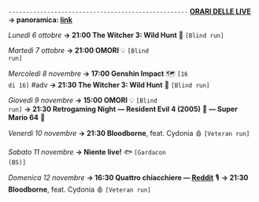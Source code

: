 <code>---------------------------------------------------</code>
<b><u>ORARI DELLE LIVE</u></b>
<b>→ panoramica: <a href="https://trello.com/b/iKwdSGf3/sabaku">link</a></b>

<i>Lunedì 6 ottobre</i>
<b>→ 21:00 The Witcher 3: Wild Hunt</b> 🦄 <code>[Blind run]</code>

<i>Martedì 7 ottobre</i>
<b>→ 21:00 OMORI</b> 💡 <code>[Blind run]</code>

<i>Mercoledì 8 novembre</i>
<b>→ 17:00 Genshin Impact</b> 🗺 <code>[16 di 16]</code> #adv
<b>→ 21:30 The Witcher 3: Wild Hunt</b> 🦄 <code>[Blind run]</code>

<i>Giovedì 9 novembre</i>
<b>→ 15:00 OMORI</b> 💡 <code>[Blind run]</code>
<b>→ 21:30 Retrogaming Night</b>
<b>― Resident Evil 4 (2005)</b> 🧿
<b>― Super Mario 64</b> 🍄

<i>Venerdì 10 novembre</i>
<b>→ 21:30 Bloodborne</b>, feat. Cydonia 🩸 <code>[Veteran run]</code>

<i>Sabato 11 novembre</i>
<b>→ Niente live!</b> 🐟 <code>[Gardacon (BS)]</code>

<i>Domenica 12 novembre</i>
<b>→ 16:30 Quattro chiacchiere ― <a href="https://reddit.com/r/SabakuNoMaiku">Reddit</a></b> 🎙
<b>→ 21:30 Bloodborne</b>, feat. Cydonia 🩸 <code>[Veteran run]</code>

